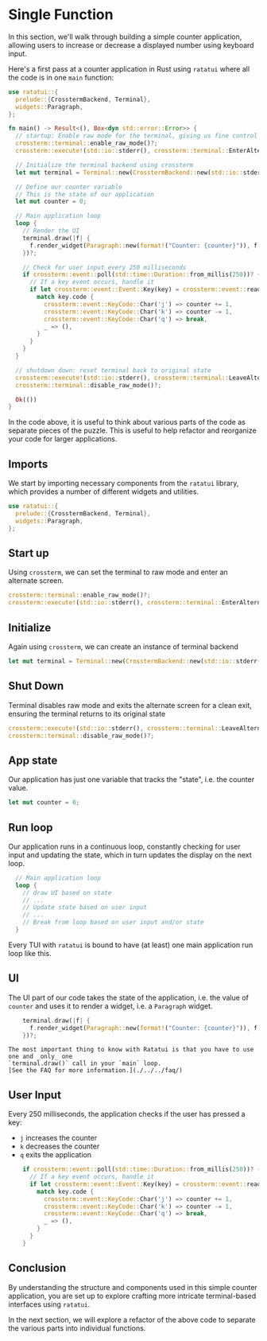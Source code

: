 # Single Function

In this section, we'll walk through building a simple counter application, allowing users to
increase or decrease a displayed number using keyboard input.

Here's a first pass at a counter application in Rust using `ratatui` where all the code is in one
`main` function:

```rust
use ratatui::{
  prelude::{CrosstermBackend, Terminal},
  widgets::Paragraph,
};

fn main() -> Result<(), Box<dyn std::error::Error>> {
  // startup: Enable raw mode for the terminal, giving us fine control over user input
  crossterm::terminal::enable_raw_mode()?;
  crossterm::execute!(std::io::stderr(), crossterm::terminal::EnterAlternateScreen)?;

  // Initialize the terminal backend using crossterm
  let mut terminal = Terminal::new(CrosstermBackend::new(std::io::stderr()))?;

  // Define our counter variable
  // This is the state of our application
  let mut counter = 0;

  // Main application loop
  loop {
    // Render the UI
    terminal.draw(|f| {
      f.render_widget(Paragraph::new(format!("Counter: {counter}")), f.size());
    })?;

    // Check for user input every 250 milliseconds
    if crossterm::event::poll(std::time::Duration::from_millis(250))? {
      // If a key event occurs, handle it
      if let crossterm::event::Event::Key(key) = crossterm::event::read()? {
        match key.code {
          crossterm::event::KeyCode::Char('j') => counter += 1,
          crossterm::event::KeyCode::Char('k') => counter -= 1,
          crossterm::event::KeyCode::Char('q') => break,
          _ => (),
        }
      }
    }
  }

  // shutdown down: reset terminal back to original state
  crossterm::execute!(std::io::stderr(), crossterm::terminal::LeaveAlternateScreen)?;
  crossterm::terminal::disable_raw_mode()?;

  Ok(())
}
```

In the code above, it is useful to think about various parts of the code as separate pieces of the
puzzle. This is useful to help refactor and reorganize your code for larger applications.

## Imports

We start by importing necessary components from the `ratatui` library, which provides a number of
different widgets and utilities.

```rust
use ratatui::{
  prelude::{CrosstermBackend, Terminal},
  widgets::Paragraph,
};
```

## Start up

Using `crossterm`, we can set the terminal to raw mode and enter an alternate screen.

```rust
crossterm::terminal::enable_raw_mode()?;
crossterm::execute!(std::io::stderr(), crossterm::terminal::EnterAlternateScreen)?;
```

## Initialize

Again using `crossterm`, we can create an instance of terminal backend

```rust
let mut terminal = Terminal::new(CrosstermBackend::new(std::io::stderr()))?;
```

## Shut Down

Terminal disables raw mode and exits the alternate screen for a clean exit, ensuring the terminal
returns to its original state

```rust
crossterm::execute!(std::io::stderr(), crossterm::terminal::LeaveAlternateScreen)?;
crossterm::terminal::disable_raw_mode()?;
```

## App state

Our application has just one variable that tracks the "state", i.e. the counter value.

```rust
let mut counter = 0;
```

## Run loop

Our application runs in a continuous loop, constantly checking for user input and updating the
state, which in turn updates the display on the next loop.

```rust
  // Main application loop
  loop {
    // draw UI based on state
    // ...
    // Update state based on user input
    // ...
    // Break from loop based on user input and/or state
  }
```

Every TUI with `ratatui` is bound to have (at least) one main application run loop like this.

## UI

The UI part of our code takes the state of the application, i.e. the value of `counter` and uses it
to render a widget, i.e. a `Paragraph` widget.

```rust
    terminal.draw(|f| {
      f.render_widget(Paragraph::new(format!("Counter: {counter}")), f.size());
    })?;
```

```admonish note
The most important thing to know with Ratatui is that you have to use one and _only_ one
`terminal.draw()` call in your `main` loop.
[See the FAQ for more information.](./../../faq/)
```

## User Input

Every 250 milliseconds, the application checks if the user has pressed a key:

- `j` increases the counter
- `k` decreases the counter
- `q` exits the application

```rust
    if crossterm::event::poll(std::time::Duration::from_millis(250))? {
      // If a key event occurs, handle it
      if let crossterm::event::Event::Key(key) = crossterm::event::read()? {
        match key.code {
          crossterm::event::KeyCode::Char('j') => counter += 1,
          crossterm::event::KeyCode::Char('k') => counter -= 1,
          crossterm::event::KeyCode::Char('q') => break,
          _ => (),
        }
      }
    }
```

## Conclusion

By understanding the structure and components used in this simple counter application, you are set
up to explore crafting more intricate terminal-based interfaces using `ratatui`.

In the next section, we will explore a refactor of the above code to separate the various parts into
individual functions.
